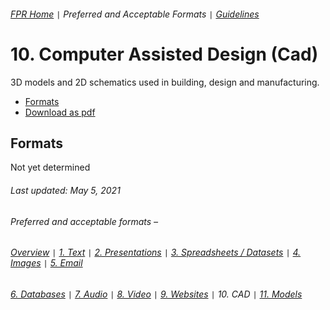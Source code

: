 ###### [FPR Home](../README.md) `|` Preferred and Acceptable Formats `|` [Guidelines](../explanations/00-intro.md)

# 10. Computer Assisted Design (Cad)
3D models and 2D schematics used in building, design and manufacturing.

- [Formats](#formats)
- [Download as pdf](../downloads/10-cad.pdf)

## Formats
Not yet determined

###### Last updated: May 5, 2021

###### Preferred and acceptable formats –
###### [Overview](00-fpr.md) `|` [1. Text](01-text-documents.md) `|` [2. Presentations](02-presentations.md) `|` [3. Spreadsheets / Datasets](03-spreadsheets-and-datasets.md) `|` [4. Images](04-images.md) `|` [5. Email](05-email.md)
###### [6. Databases](06-databases.md) `|` [7. Audio](07-audio.md) `|` [8. Video](08-video.md) `|` [9. Websites](09-websites.md) `|` 10. CAD `|` [11. Models](11-models.md)